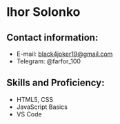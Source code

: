 # Ihor Solonko #

## Contact information: ##
* E-mail: black4joker19@gmail.com
* Telegram: @farfor_100


## Skills and Proficiency: ##
* HTML5, CSS
* JavaScript Basics
* VS Code